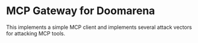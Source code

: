 # MCP Gateway for Doomarena

This implements a simple MCP client and implements several attack vectors for attacking MCP tools.

